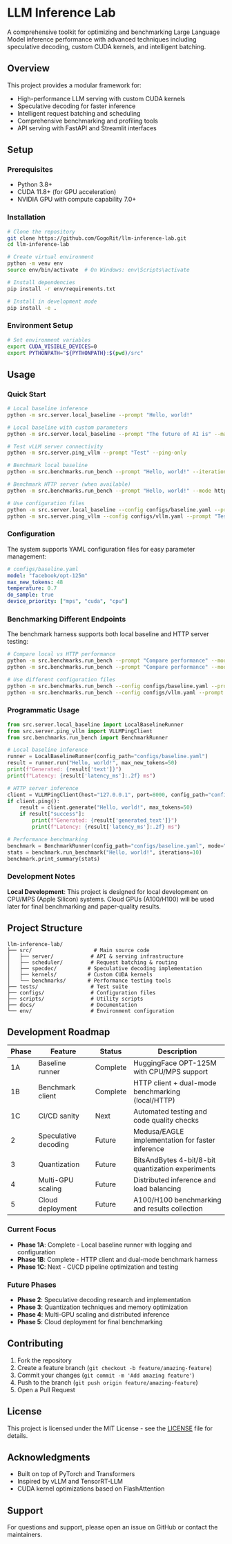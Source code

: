 # LLM Inference Lab

A comprehensive toolkit for optimizing and benchmarking Large Language Model inference performance with advanced techniques including speculative decoding, custom CUDA kernels, and intelligent batching.

## Overview

This project provides a modular framework for:
- High-performance LLM serving with custom CUDA kernels
- Speculative decoding for faster inference
- Intelligent request batching and scheduling
- Comprehensive benchmarking and profiling tools
- API serving with FastAPI and Streamlit interfaces

## Setup

### Prerequisites

- Python 3.8+
- CUDA 11.8+ (for GPU acceleration)
- NVIDIA GPU with compute capability 7.0+

### Installation

```bash
# Clone the repository
git clone https://github.com/GogoRit/llm-inference-lab.git
cd llm-inference-lab

# Create virtual environment
python -m venv env
source env/bin/activate  # On Windows: env\Scripts\activate

# Install dependencies
pip install -r env/requirements.txt

# Install in development mode
pip install -e .
```

### Environment Setup

```bash
# Set environment variables
export CUDA_VISIBLE_DEVICES=0
export PYTHONPATH="${PYTHONPATH}:$(pwd)/src"
```

## Usage

### Quick Start

```bash
# Local baseline inference
python -m src.server.local_baseline --prompt "Hello, world!"

# Local baseline with custom parameters
python -m src.server.local_baseline --prompt "The future of AI is" --max-tokens 100 --verbose

# Test vLLM server connectivity
python -m src.server.ping_vllm --prompt "Test" --ping-only

# Benchmark local baseline
python -m src.benchmarks.run_bench --prompt "Hello, world!" --iterations 5 --mode local

# Benchmark HTTP server (when available)
python -m src.benchmarks.run_bench --prompt "Hello, world!" --mode http --host 127.0.0.1 --port 8000

# Use configuration files
python -m src.server.local_baseline --config configs/baseline.yaml --prompt "Test"
python -m src.server.ping_vllm --config configs/vllm.yaml --prompt "Test" --ping-only
```

### Configuration

The system supports YAML configuration files for easy parameter management:

```yaml
# configs/baseline.yaml
model: "facebook/opt-125m"
max_new_tokens: 48
temperature: 0.7
do_sample: true
device_priority: ["mps", "cuda", "cpu"]
```

### Benchmarking Different Endpoints

The benchmark harness supports both local baseline and HTTP server testing:

```bash
# Compare local vs HTTP performance
python -m src.benchmarks.run_bench --prompt "Compare performance" --mode local --iterations 5
python -m src.benchmarks.run_bench --prompt "Compare performance" --mode http --host 127.0.0.1 --port 8000 --iterations 5

# Use different configuration files
python -m src.benchmarks.run_bench --config configs/baseline.yaml --prompt "Test" --mode local
python -m src.benchmarks.run_bench --config configs/vllm.yaml --prompt "Test" --mode http
```

### Programmatic Usage

```python
from src.server.local_baseline import LocalBaselineRunner
from src.server.ping_vllm import VLLMPingClient
from src.benchmarks.run_bench import BenchmarkRunner

# Local baseline inference
runner = LocalBaselineRunner(config_path="configs/baseline.yaml")
result = runner.run("Hello, world!", max_new_tokens=50)
print(f"Generated: {result['text']}")
print(f"Latency: {result['latency_ms']:.2f} ms")

# HTTP server inference
client = VLLMPingClient(host="127.0.0.1", port=8000, config_path="configs/vllm.yaml")
if client.ping():
    result = client.generate("Hello, world!", max_tokens=50)
    if result["success"]:
        print(f"Generated: {result['generated_text']}")
        print(f"Latency: {result['latency_ms']:.2f} ms")

# Performance benchmarking
benchmark = BenchmarkRunner(config_path="configs/baseline.yaml", mode="local")
stats = benchmark.run_benchmark("Hello, world!", iterations=10)
benchmark.print_summary(stats)
```

### Development Notes

**Local Development**: This project is designed for local development on CPU/MPS (Apple Silicon) systems. Cloud GPUs (A100/H100) will be used later for final benchmarking and paper-quality results.

## Project Structure

```
llm-inference-lab/
├── src/                    # Main source code
│   ├── server/            # API & serving infrastructure
│   ├── scheduler/         # Request batching & routing
│   ├── specdec/          # Speculative decoding implementation
│   ├── kernels/          # Custom CUDA kernels
│   └── benchmarks/       # Performance testing tools
├── tests/                 # Test suite
├── configs/               # Configuration files
├── scripts/               # Utility scripts
├── docs/                  # Documentation
└── env/                   # Environment configuration
```

## Development Roadmap

| Phase | Feature | Status | Description |
|-------|---------|--------|-------------|
| 1A | Baseline runner | Complete | HuggingFace OPT-125M with CPU/MPS support |
| 1B | Benchmark client | Complete | HTTP client + dual-mode benchmarking (local/HTTP) |
| 1C | CI/CD sanity | Next | Automated testing and code quality checks |
| 2 | Speculative decoding | Future | Medusa/EAGLE implementation for faster inference |
| 3 | Quantization | Future | BitsAndBytes 4-bit/8-bit quantization experiments |
| 4 | Multi-GPU scaling | Future | Distributed inference and load balancing |
| 5 | Cloud deployment | Future | A100/H100 benchmarking and results collection |

### Current Focus
- **Phase 1A**: Complete - Local baseline runner with logging and configuration
- **Phase 1B**: Complete - HTTP client and dual-mode benchmark harness
- **Phase 1C**: Next - CI/CD pipeline optimization and testing

### Future Phases
- **Phase 2**: Speculative decoding research and implementation
- **Phase 3**: Quantization techniques and memory optimization
- **Phase 4**: Multi-GPU scaling and distributed inference
- **Phase 5**: Cloud deployment for final benchmarking

## Contributing

1. Fork the repository
2. Create a feature branch (`git checkout -b feature/amazing-feature`)
3. Commit your changes (`git commit -m 'Add amazing feature'`)
4. Push to the branch (`git push origin feature/amazing-feature`)
5. Open a Pull Request

## License

This project is licensed under the MIT License - see the [LICENSE](LICENSE) file for details.

## Acknowledgments

- Built on top of PyTorch and Transformers
- Inspired by vLLM and TensorRT-LLM
- CUDA kernel optimizations based on FlashAttention

## Support

For questions and support, please open an issue on GitHub or contact the maintainers.

